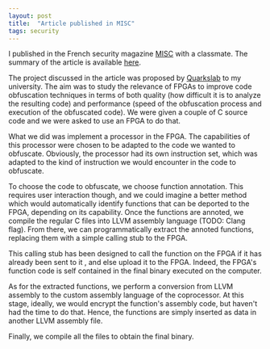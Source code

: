 ```yaml
---
layout: post
title:  "Article published in MISC"
tags: security
---
```


I published in the French security magazine [MISC](https://connect.ed-diamond.com/MISC) with a classmate. The summary of the article is available [here](https://connect.ed-diamond.com/MISC/MISC-099/Fabriquer-sa-propre-enclave-a-base-de-FPGA).


The project discussed in the article was proposed by [Quarkslab](https://www.quarkslab.com/) to my university. The aim was to study the relevance of FPGAs to improve code obfuscation techniques in terms of both quality (how difficult it is to analyze the resulting code) and performance (speed of the obfuscation process and execution of the obfuscated code). We were given a couple of C source code and we were asked to use an FPGA to do that.

What we did was implement a processor in the FPGA. The capabilities of this processor were chosen to be adapted to the code we wanted to obfuscate. Obviously, the processor had its own instruction set, which was adapted to the kind of instruction we would encounter in the code to obfuscate.

To choose the code to obfuscate, we choose function annotation. This requires user interaction though, and we could imagine a better method which would automatically identify functions that can be deported to the FPGA, depending on its capability. Once the functions are annoted, we compile the regular C files into LLVM assembly language (TODO: Clang flag). From there, we can programmatically extract the annoted functions, replacing them with a simple calling stub to the FPGA.

This calling stub has been designed to call the function on the FPGA if it has already been sent to it , and else upload it to the FPGA. Indeed, the FPGA's function code is self contained in the final binary executed on the computer.

As for the extracted functions, we perform a conversion from LLVM assembly to the custom assembly language of the coprocessor. At this stage, ideally, we would encrypt the function's assembly code, but haven't had the time to do that. Hence, the functions are simply inserted as data in another LLVM assembly file.

Finally, we compile all the files to obtain the final binary.

